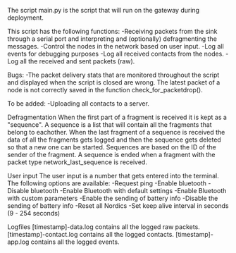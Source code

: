 The script main.py is the script that will run on the gateway during deployment.

This script has the following functions:
-Receiving packets from the sink through a serial port and interpreting and (optionally) defragmenting the messages.
-Control the nodes in the network based on user input.
-Log all events for debugging purposes
-Log all received contacts from the nodes.
-Log all the received and sent packets (raw).

Bugs:
-The packet delivery stats that are monitored throughout the script and displayed when the script is closed are wrong. The latest packet of a node is not correctly saved in the function check_for_packetdrop().

To be added:
-Uploading all contacts to a server.

Defragmentation
When the first part of a fragment is received it is kept as a "sequence". A sequence is a list that will contain all the fragments that belong to eachother. When the last fragment of a sequence is received the data of all the fragments gets logged and then the sequence gets deleted so that a new one can be started. Sequences are based on the ID of the sender of the fragment. A sequence is ended when a fragment with the packet type network_last_sequence is received.

User input
The user input is a number that gets entered into the terminal.
The following options are available:
-Request ping
-Enable bluetooth
-Disable bluetooth
-Enable Bluetooth with default settings
-Enable Bluetooth with custom parameters
-Enable the sending of battery info
-Disable the sending of battery info
-Reset all Nordics
-Set keep alive interval in seconds (9 - 254 seconds)

Logfiles
[timestamp]-data.log contains all the logged raw packets.
[timestamp]-contact.log contains all the logged contacts.
[timestamp]-app.log contains all the logged events.
